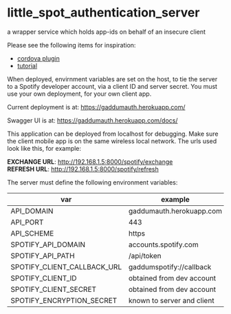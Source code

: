 # little_spot_authentication_server
a wrapper service which holds app-ids on behalf of an insecure client

Please see the following items for inspiration:

* [cordova plugin](https://github.com/Festify/cordova-spotify-oauth)
* [tutorial](https://devdactic.com/ionic-spotify-app-oauth/)

When deployed, envirnment variables are set on the host, to tie the server to a Spotify developer account, via a client ID and server secret. You must use your own deployment, for your own client app.

Current deployment is at:
https://gaddumauth.herokuapp.com/

Swagger UI is at:
https://gaddumauth.herokuapp.com/docs/

This application can be deployed from localhost for debugging. Make sure the client mobile app is on the same wireless local network. The urls used look like this, for example:

**EXCHANGE URL**: http://192.168.1.5:8000/spotify/exchange   
**REFRESH URL**: http://192.168.1.5:8000/spotify/refresh


The server must define the following environment variables:


|var|example|
|-|-|
|API_DOMAIN|gaddumauth.herokuapp.com| 
|API_PORT|443|
|API_SCHEME|https|
|SPOTIFY_API_DOMAIN|accounts.spotify.com|
|SPOTIFY_API_PATH|/api/token| 
|SPOTIFY_CLIENT_CALLBACK_URL|gaddumspotify://callback| 
|SPOTIFY_CLIENT_ID| obtained from dev account|
|SPOTIFY_CLIENT_SECRET|obtained from dev account |
|SPOTIFY_ENCRYPTION_SECRET|known to server and client|
 

